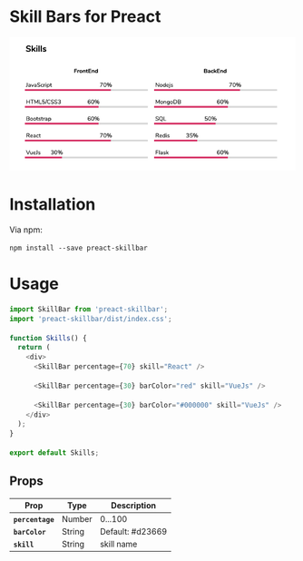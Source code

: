 # Skill Bars for Preact

![example](https://raw.githubusercontent.com/veroight/preact-skillbar/master/example.png)

# Installation

Via npm:

`npm install --save preact-skillbar`

# Usage

```js
import SkillBar from 'preact-skillbar';
import 'preact-skillbar/dist/index.css';

function Skills() {
  return (
    <div>
      <SkillBar percentage={70} skill="React" />

      <SkillBar percentage={30} barColor="red" skill="VueJs" />

      <SkillBar percentage={30} barColor="#000000" skill="VueJs" />
    </div>
  );
}

export default Skills;
```

## Props

| Prop             | Type   | Description      |
| ---------------- | ------ | ---------------- |
| **`percentage`** | Number | 0...100          |
| **`barColor`**   | String | Default: #d23669 |
| **`skill`**      | String | skill name       |
